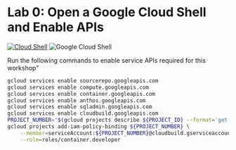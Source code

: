 # Lab 0: Open a Google Cloud Shell and Enable APIs

[![Cloud Shell](./img/GCP_Cloud_Shell.png)](https://shell.cloud.google.com/)
![Google Cloud Shell](./img/GCP_Cloud_Shell_Screen.png)
    
Run the following commands to enable service APIs required for this workshop"
```bash
gcloud services enable sourcerepo.googleapis.com
gcloud services enable compute.googleapis.com
gcloud services enable container.googleapis.com
gcloud services enable anthos.googleapis.com
gcloud services enable sqladmin.googleapis.com
gcloud services enable cloudbuild.googleapis.com
PROJECT_NUMBER="$(gcloud projects describe ${PROJECT_ID} --format='get(projectNumber)')"
gcloud projects add-iam-policy-binding ${PROJECT_NUMBER} \
    --member=serviceAccount:${PROJECT_NUMBER}@cloudbuild.gserviceaccount.com \
    --role=roles/container.developer
```
